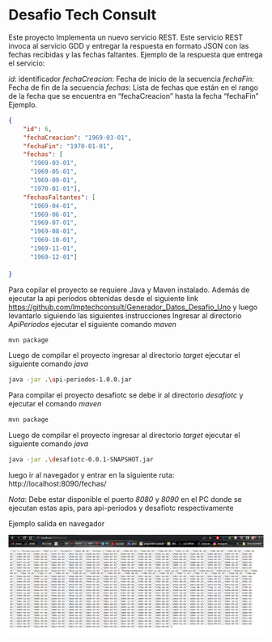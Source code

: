 #  Desafio Tech Consult

Este proyecto Implementa un nuevo servicio REST. Este servicio REST invoca al servicio GDD y entregar la respuesta en formato JSON con las fechas recibidas y las fechas faltantes. Ejemplo de la respuesta que entrega el servicio:



*id*: identificador
*fechaCreacion*: Fecha de inicio de la secuencia
*fechaFin*: Fecha de fin de la secuencia
*fechas*: Lista de fechas que están en el rango de la fecha que se encuentra en “fechaCreacion” hasta la fecha “fechaFin”
Ejemplo.
```json
{
    "id": 6,
    "fechaCreacion": "1969-03-01",
    "fechaFin": "1970-01-01",
    "fechas": [
      "1969-03-01",
      "1969-05-01",
      "1969-09-01",
      "1970-01-01"],
    "fechasFaltantes": [
      "1969-04-01",
      "1969-06-01",
      "1969-07-01",
      "1969-08-01",
      "1969-10-01",
      "1969-11-01",
      "1969-12-01"]

}
```


Para copilar el proyecto se requiere Java y Maven instalado. Además de ejecutar la api periodos obtenidas desde el siguiente link https://github.com/lmptechconsult/Generador_Datos_Desafio_Uno  y luego levantarlo siguiendo las siguientes instrucciones
Ingresar al directorio *ApiPeriodos* ejecutar el siguiente comando *maven*

```bash
mvn package
```

Luego de compilar el proyecto ingresar al directorio *target* ejecutar el siguiente comando *java*

```bash
java -jar .\api-periodos-1.0.0.jar
```


Para compilar el proyecto desafiotc se debe ir al directorio *desafiotc* y ejecutar el comando *maven*

```bash
mvn package
```

Luego de compilar el proyecto ingresar al directorio *target* ejecutar el siguiente comando *java*

```bash
java -jar .\desafiotc-0.0.1-SNAPSHOT.jar
```

luego ir al navegador y entrar en la siguiente ruta: http://localhost:8090/fechas/

*Nota*:
Debe estar disponible el puerto *8080* y *8090* en el PC donde se ejecutan estas apis, para api-periodos y desafiotc respectivamente


Ejemplo salida en navegador
<p align="center">
  <img src="ejemplo_salida.png"  title="Ejemplo Salida">
</p>